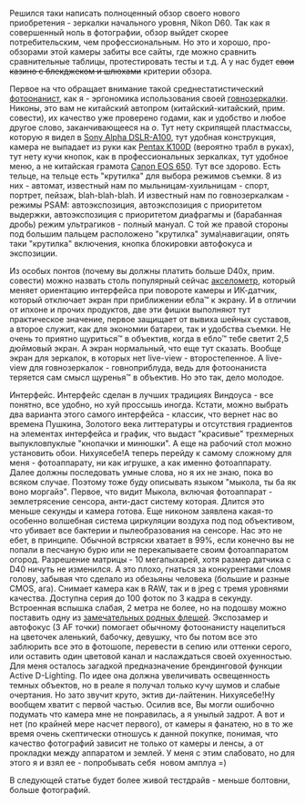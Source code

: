 <p>Решился таки написать полноценный обзор своего нового приобретения - зеркалки начального уровня, Nikon D60. Так как я совершенный ноль в фотографии, обзор выйдет скорее потребительским, чем профессиональным. Но это и хорошо, про-обзорами этой камеры забиты все сайты, где можно сравнить сравнительные таблицы, протестировать тесты и т.д. А у нас будет <span style="text-decoration: line-through;">свои казино с блекджеком и шлюхами</span> критерии обзора.</p><p>Первое на что обращает внимание такой среднестатистический <a href="http://lurkmore.ru/Фотоонанизм">фотоонанист</a>, как я - эргономика использования своей <a href="http://lurkmore.ru/Говнозеркалка">говнозеркалки</a>. Никоны, это вам не китайский автопром (китайский-китайский, прим. совести), их качество уже проверено годами, как и удобство и любое другое слово, заканчивающееся на <span style="font-style: italic;">о</span>. Тут нету скрипящей пластмассы, которую я видел в <a href="http://www.dpreview.com/articles/sonydslra100/">Sony Alpha DSLR-A100</a>, тут удобная конструкция, камера не выпадает из руки как <a href="http://www.dpreview.com/reviews/pentaxk100d/">Pentax K100D</a> (вероятно трабл в руках), тут нету кучи кнопок, как в профессиональных зеркалках, тут удобное меню, а не китайская грамота <a href="http://en.wikipedia.org/wiki/Canon_EOS_650">Canon EOS 650</a>. Тут все здорово. Есть тельце, на тельце есть "крутилка" для выбора режимов съемки. 8 из них - автомат, известный нам по мыльницам-хуильницам - спорт, портрет, пейзаж, blah-blah-blah. И известный нам по говнозеркалкам - режимы PSAM: автоэкспозиция, автоэкспозиция c приоритетом выдержки, автоэкспозиция с приоритетом диафрагмы и (барабанная дробь) режим ультрагиков - полный мануал. С той же правой стороны под большим пальцем расположено "крутилка" зума\навигации, опять таки "крутилка" включения, кнопка блокировки автофокуса и экспозиции.&nbsp;</p><p>Из особых понтов (почему вы должны платить больше D40x, прим. совести) можно назвать столь популярный сейчас <a href="http://en.wikipedia.org/wiki/Accelerometer">акселометр</a>, который меняет ориентацию интерфейса при повороте камеры и ИК-датчик, который отключает экран при приближении ебла™ к экрану. И в отличии от ипхоне и прочих продуктов, две эти фишки выполняют тут практическое значение, первое защищает от вывиха шейных суставов, а второе служит, как для экономии батареи, так и удобства съемки. Не очень то приятно щуриться™ в объектив, когда в ебло™ тебе светит 2,5 дюймовый экран. А экран нормальный, что еще тут сказать. Вообще экран для зеркалок, в которых нет live-view - второстепенное. А live-view для говнозеркалок - говноприблуда, ведь для фотоонаниста теряется сам смысл щуренья™ в объектив. Но это так, дело молодое. </p><p>Интерфейс. Интерфейс сделан в лучших традициях Виндоуса - все понятно, все удобно, но хуй проссышь иногда. Кстати, можно выбрать два варианта этого самого интерфейса - классик, что вернет нас во времена Пушкина, Золотого века литтературы и отсутствия градиентов на элементах интерфейса и график, что выдаст "красивые" трехмерных выпукловпуклые "кнопачки и минюшки". А еще на рабочий стол можно установить обои. Нихуясебе!А теперь перейду к самому сложному для меня - фотоаппарату, ни как игрушке, а как именно фотоаппарату. Далее должны последовать умные слова, но я их не знаю, пока во всяком случае. Поэтому тоже буду описывать языком "мыкола, ты ба як воно моргайэ". Первое, что видит Мыкола, включая фотоаппарат - землетрясение сенсора, анти-даст систему которая. Длится это меньше секунды и камера готова. Еще никоном заявлена какая-то особенно волшебная система циркуляции воздуха под под объективом, что убивает все бактерии и пылеобразования на сенсоре. Нас это не ебет, в принципе. Обычной встряски хватает в 99%, если конечно вы не попали в песчаную бурю или не перекапываете своим фотоаппаратом огород. Разрешение матрицы - 10 мегапыхарей, хотя размер датчика с D40 ничуть не изменился. А это плохо, гнаться за конкурентами сломя голову, забывая что сделало из обезьяны человека (большие и разные CMOS, ага). Снимает камера как в RAW, так и в jpeg c тремя уровнями качества. Доступна серия до 100 фоток по 3 кадра в секунду. Встроенная вспышка слабая, 2 метра не более, но на подошву можно поставить одну из <a href="http://www.nikonusa.com/Find-Your-Nikon/Flashes/index.page">замечательных родных флешей</a>. Экспозамер и автофокус (3 AF точки) помогает обычному фотоонанисту нацелиться на цветочек аленький, бабочку, девушку, что бы потом все это заблюрить все это в фотошопе, перевести в сепию или оттенки серого, или оставить один цветовой канал и наслаждаться своей охуенностью. Для меня осталось загадкой предназначение брендинговой функции Active D-Lighting. По идее она должна увеличивать освещенность темных объектов, но в реале я получал только кучу шумов и слабые очертания. Но зато звучит круто, эктив ди-лайтенин. Нихуясебе!Ну вообщем хватит с первой частью. Осилив все, Вы могли ошибочно подумать что камера мне не понравилась, а я унылый задрот. А вот и нет (по крайней мере насчет первого), от камеры я фанатею, но в то же время очень скептически отношусь к данной покупке, понимая, что качество фотографий зависит не только от камеры и ленсы, а от прокладки между аппаратом и землей. У меня с этим слабовато, но для этого я и взял ее - попробывать себя&nbsp; новом амплуа =) </p><p>В следующей статье будет более живой тестдрайв - меньше болтовни, больше фотографий.</p>